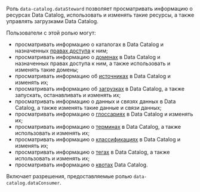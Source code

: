 Роль `data-catalog.dataSteward` позволяет просматривать информацию о ресурсах Data Catalog, использовать и изменять такие ресурсы, а также управлять загрузками Data Catalog.

Пользователи с этой ролью могут:
* просматривать информацию о каталогах в Data Catalog и назначенных [правах доступа](../../iam/concepts/access-control/index.md) к ним;
* просматривать информацию о [доменах](../../metadata-hub/concepts/data-catalog.md#domains-and-subdomains) в Data Catalog и назначенных правах доступа к ним, а также использовать и изменять такие домены;
* просматривать информацию об [источниках](../../metadata-hub/concepts/data-catalog.md#metadata-upload) в Data Catalog и изменять их;
* просматривать информацию об [загрузках](../../metadata-hub/concepts/data-catalog.md#metadata-upload) в Data Catalog, а также запускать, останавливать и изменять их;
* просматривать информацию о данных и связях данных в Data Catalog, а также изменять такие данные и связи данных;
* просматривать информацию о [глоссариях](../../metadata-hub/concepts/data-catalog.md#glossaries-and-terms) в Data Catalog и изменять их;
* просматривать информацию о [терминах](../../metadata-hub/concepts/data-catalog.md#glossaries-and-terms) в Data Catalog, а также использовать и изменять их;
* просматривать информацию о [классификациях](../../metadata-hub/concepts/data-catalog.md#classifications-and-tags) в Data Catalog и изменять их;
* просматривать информацию о [тегах](../../metadata-hub/concepts/data-catalog.md#classifications-and-tags) в Data Catalog, а также использовать и изменять их;
* просматривать информацию о [квотах](../../metadata-hub/concepts/limits.md#data-catalog-quota) Data Catalog.

Включает разрешения, предоставляемые ролью `data-catalog.dataConsumer`.
